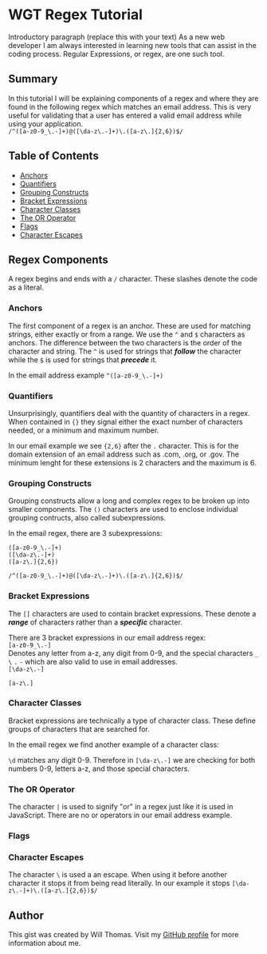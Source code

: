 # WGT Regex Tutorial

Introductory paragraph (replace this with your text)
As a new web developer I am always interested in learning new tools that can assist in the coding process.  Regular Expressions, or regex, are one such tool.

## Summary

In this tutorial I will be explaining components of a regex and where they are found in the following regex which matches an email address.  This is very useful for validating that a user has entered a valid email address while using your application.  
`/^([a-z0-9_\.-]+)@([\da-z\.-]+)\.([a-z\.]{2,6})$/`

## Table of Contents

- [Anchors](#anchors)
- [Quantifiers](#quantifiers)
- [Grouping Constructs](#grouping-constructs)
- [Bracket Expressions](#bracket-expressions)
- [Character Classes](#character-classes)
- [The OR Operator](#the-or-operator)
- [Flags](#flags)
- [Character Escapes](#character-escapes)

## Regex Components

A regex begins and ends with a `/` character.  These slashes denote the code as a literal.

### Anchors

The first component of a regex is an anchor.  These are used for matching strings, either exactly or from a range.  We use the `^` and `$` characters as anchors.  The difference between the two characters is the order of the character and string.  The `^` is used for strings that ***follow*** the character while the `$` is used for strings that ***precede*** it.

In the email address example 
`^([a-z0-9_\.-]+)`

### Quantifiers

Unsurprisingly, quantifiers deal with the quantity of characters in a regex.  When contained in `{}` they signal either the exact number of characters needed, or a minimum and maximum number.    

In our email example we see `{2,6}` after the `.` character.  This is for the domain extension of an email address such as .com, .org, or .gov.  The minimum lenght for these extensions is 2 characters and the maximum is 6.    

### Grouping Constructs

Grouping constructs allow a long and complex regex to be broken up into smaller components.  The `()` characters are used to enclose individual grouping contructs, also called subexpressions.   

In the email regex, there are 3 subexpressions:    

`([a-z0-9_\.-]+)`    
`([\da-z\.-]+)`    
`([a-z\.]{2,6})`    


`/^([a-z0-9_\.-]+)@([\da-z\.-]+)\.([a-z\.]{2,6})$/`



### Bracket Expressions

The `[]` characters are used to contain bracket expressions.  These denote a ***range*** of characters rather than a ***specific*** character.

There are 3 bracket expressions in our email address regex:   
`[a-z0-9_\.-]`   
Denotes any letter from a-z, any digit from 0-9, and the special characters  `_` `\` `.` `-` which are also valid to use in email addresses.   
`[\da-z\.-]`   

`[a-z\.]`   

### Character Classes

Bracket expressions are technically a type of character class.  These define groups of characters that are searched for.    

In the email regex we find another example of a character class:    

`\d` matches any digit 0-9.  Therefore in `[\da-z\.-]` we are checking for both numbers 0-9, letters a-z, and those special characters.    

### The OR Operator

The character `|` is used to signify "or" in a regex just like it is used in JavaScript.  There are no or operators in our email address example.    

### Flags

### Character Escapes

The character `\` is used a an escape.  When using it before another character it stops it from being read literally.  In our example it stops 
`[\da-z\.-]+)\.([a-z\.]{2,6})$/`




## Author

This gist was created by Will Thomas.  Visit my [GitHub profile](https://github.com/WilliamGeorgeThomas) for more information about me.
    